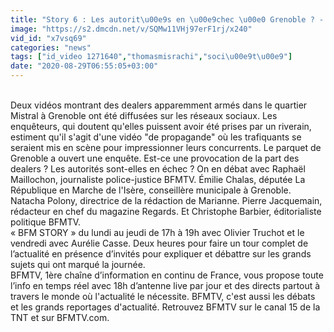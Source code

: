 ```yaml
---
title: "Story 6 : Les autorit\u00e9s en \u00e9chec \u00e0 Grenoble ? - 26 08"
image: "https://s2.dmcdn.net/v/SQMw11VHj97erF1rj/x240"
vid_id: "x7vsq69"
categories: "news"
tags: ["id_video 1271640","thomasmisrachi","soci\u00e9t\u00e9"]
date: "2020-08-29T06:55:05+03:00"
---
```

<br>Deux vidéos montrant des dealers apparemment armés dans le quartier Mistral à Grenoble ont été diffusées sur les réseaux sociaux. Les enquêteurs, qui doutent qu'elles puissent avoir été prises par un riverain, estiment qu'il s'agit d'une vidéo &quot;de propagande&quot; où les trafiquants se seraient mis en scène pour impressionner leurs concurrents. Le parquet de Grenoble a ouvert une enquête. Est-ce une provocation de la part des dealers ? Les autorités sont-elles en échec ? On en débat avec Raphaël Maillochon, journaliste police-justice BFMTV. Émilie Chalas, députée La République en Marche de l'Isère, conseillère municipale à Grenoble. Natacha Polony, directrice de la rédaction de Marianne. Pierre Jacquemain, rédacteur en chef du magazine Regards. Et Christophe Barbier, éditorialiste politique BFMTV.   <br>« BFM STORY » du lundi au jeudi de 17h à 19h avec Olivier Truchot et le vendredi avec Aurélie Casse. Deux heures pour faire un tour complet de l’actualité en présence d’invités pour expliquer et débattre sur les grands sujets qui ont marqué la journée.   <br>BFMTV, 1ère chaîne d’information en continu de France, vous propose toute l’info en temps réel avec 18h d’antenne live par jour et des directs partout à travers le monde où l'actualité le nécessite. BFMTV, c'est aussi les débats et les grands reportages d'actualité. Retrouvez BFMTV sur le canal 15 de la TNT et sur BFMTV.com.   <br>
